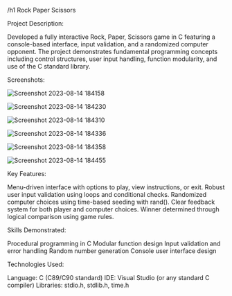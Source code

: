 /h1 Rock Paper Scissors

Project Description:

Developed a fully interactive Rock, Paper, Scissors game in C featuring a console-based interface, input validation, and a randomized computer opponent. The project demonstrates fundamental programming concepts including control structures, user input handling, function modularity, and use of the C standard library.

Screenshots:

![Screenshot 2023-08-14 184158](https://github.com/user-attachments/assets/83fce334-e41f-46a2-a919-7e652e5103b3)

![Screenshot 2023-08-14 184230](https://github.com/user-attachments/assets/ddb9ab1d-7b3a-49b5-a203-b7b1e6ee3407)

![Screenshot 2023-08-14 184310](https://github.com/user-attachments/assets/3b3b734e-81ae-4ca2-aad7-0639b824e740)

![Screenshot 2023-08-14 184336](https://github.com/user-attachments/assets/e1fce345-2ee7-404f-93e8-82d1ff9af2b3)

![Screenshot 2023-08-14 184358](https://github.com/user-attachments/assets/00b967b6-81fc-4b12-8508-438dd8f0e068)

![Screenshot 2023-08-14 184455](https://github.com/user-attachments/assets/df90d5d5-865a-40bd-8695-488c8ae29279)


Key Features:

Menu-driven interface with options to play, view instructions, or exit.
Robust user input validation using loops and conditional checks.
Randomized computer choices using time-based seeding with rand().
Clear feedback system for both player and computer choices.
Winner determined through logical comparison using game rules.

Skills Demonstrated:

Procedural programming in C
Modular function design
Input validation and error handling
Random number generation
Console user interface design

Technologies Used:

Language: C (C89/C90 standard)
IDE: Visual Studio (or any standard C compiler)
Libraries: stdio.h, stdlib.h, time.h
